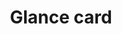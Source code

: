 ---
type: card
title: "Glance card"
sidebar_label: Glance
description: "The glance card is useful to group multiple sensors in a compact overview."
---
